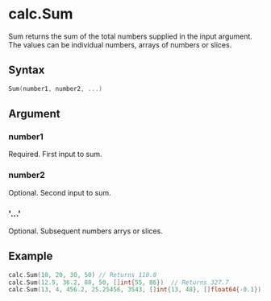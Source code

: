 # calc.Sum

Sum returns the sum of the total numbers supplied in the input argument.
The values can be individual numbers, arrays of numbers or slices.

## Syntax

```go
Sum(number1, number2, ...)
```

## Argument

### number1

Required. First input to sum.

### number2

Optional. Second input to sum.

### '...'

Optional. Subsequent numbers arrys or slices.

## Example

```Go
calc.Sum(10, 20, 30, 50) // Returns 110.0
calc.Sum(12.5, 36.2, 88, 50, []int{55, 86})  // Returns 327.7
calc.Sum(13, 4, 456.2, 25.25456, 3543, []int{13, 48}, []float64{-0.1})) // Returns 4102.35456
```
